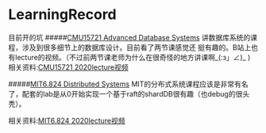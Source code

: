 # LearningRecord

目前开的坑
#####[CMU15721 Advanced Database Systems](https://15721.courses.cs.cmu.edu/spring2020/schedule.html)
讲数据库系统的课程，涉及到很多细节上的数据库设计。目前看了两节课感觉还 挺有趣的。B站上也有lecture的视频。（不过前两节课老师为什么在很奇怪的地方讲课啊_(:з」∠)_ )
相关资料:[CMU15721 2020lecture视频](https://www.bilibili.com/video/av91773093)


#####[MIT6.824 Distributed Systems](http://nil.csail.mit.edu/6.824/2020/schedule.html)
MIT的分布式系统课程应该是非常有名了，配套的lab是从0开始实现一个基于raft的shardDB很有趣（也debug的很头秃）。

相关资料:[MIT6.824 2020lecture视频](https://www.bilibili.com/video/av876848804)